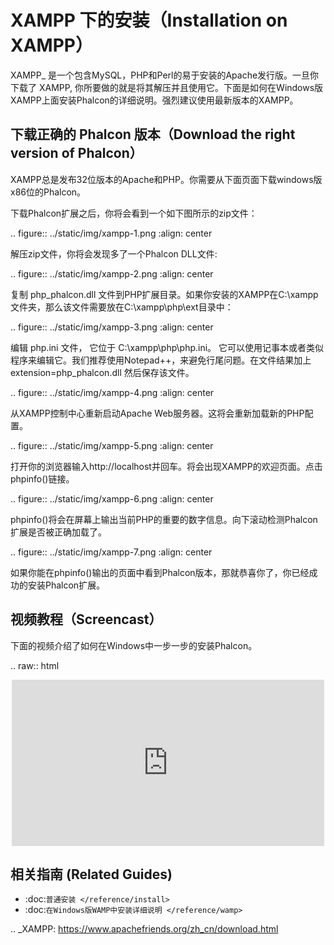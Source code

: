 XAMPP 下的安装（Installation on XAMPP）
=======================================

XAMPP_ 是一个包含MySQL，PHP和Perl的易于安装的Apache发行版。一旦你下载了 XAMPP, 你所要做的就是将其解压并且使用它。下面是如何在Windows版XAMPP上面安装Phalcon的详细说明。强烈建议使用最新版本的XAMPP。

下载正确的 Phalcon 版本（Download the right version of Phalcon）
----------------------------------------------------------------
XAMPP总是发布32位版本的Apache和PHP。你需要从下面页面下载windows版x86位的Phalcon。

下载Phalcon扩展之后，你将会看到一个如下图所示的zip文件：

.. figure:: ../static/img/xampp-1.png
    :align: center

解压zip文件，你将会发现多了一个Phalcon DLL文件:

.. figure:: ../static/img/xampp-2.png
    :align: center

复制 php_phalcon.dll 文件到PHP扩展目录。如果你安装的XAMPP在C:\\xampp文件夹，那么该文件需要放在C:\\xampp\\php\\ext目录中：

.. figure:: ../static/img/xampp-3.png
    :align: center

编辑 php.ini 文件， 它位于 C:\\xampp\\php\\php.ini。 它可以使用记事本或者类似程序来编辑它。我们推荐使用Notepad++，来避免行尾问题。在文件结果加上 extension=php_phalcon.dll 然后保存该文件。

.. figure:: ../static/img/xampp-4.png
    :align: center

从XAMPP控制中心重新启动Apache Web服务器。这将会重新加载新的PHP配置。

.. figure:: ../static/img/xampp-5.png
    :align: center

打开你的浏览器输入http://localhost并回车。将会出现XAMPP的欢迎页面。点击phpinfo()链接。

.. figure:: ../static/img/xampp-6.png
    :align: center

phpinfo()将会在屏幕上输出当前PHP的重要的数字信息。向下滚动检测Phalcon扩展是否被正确加载了。

.. figure:: ../static/img/xampp-7.png
    :align: center

如果你能在phpinfo()输出的页面中看到Phalcon版本，那就恭喜你了，你已经成功的安装Phalcon扩展。

视频教程（Screencast）
----------------------
下面的视频介绍了如何在Windows中一步一步的安装Phalcon。

.. raw:: html

   <div align="center"><iframe src="https://player.vimeo.com/video/40265988" width="500" height="266" frameborder="0" webkitAllowFullScreen mozallowfullscreen allowFullScreen></iframe></div>

相关指南 (Related Guides)
---------------------------
* :doc:`普通安装 </reference/install>`
* :doc:`在Windows版WAMP中安装详细说明 </reference/wamp>`

.. _XAMPP: https://www.apachefriends.org/zh_cn/download.html

